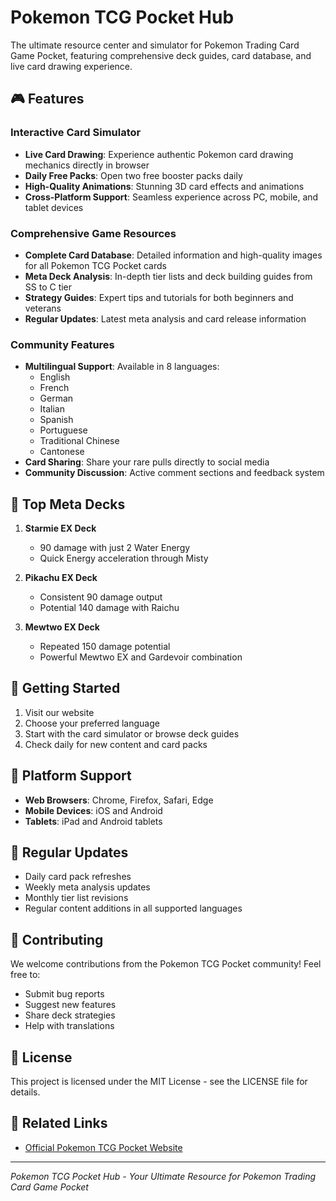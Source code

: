 # Pokemon TCG Pocket Hub

The ultimate resource center and simulator for Pokemon Trading Card Game Pocket, featuring comprehensive deck guides, card database, and live card drawing experience.

## 🎮 Features

### Interactive Card Simulator
- **Live Card Drawing**: Experience authentic Pokemon card drawing mechanics directly in browser
- **Daily Free Packs**: Open two free booster packs daily
- **High-Quality Animations**: Stunning 3D card effects and animations
- **Cross-Platform Support**: Seamless experience across PC, mobile, and tablet devices

### Comprehensive Game Resources
- **Complete Card Database**: Detailed information and high-quality images for all Pokemon TCG Pocket cards
- **Meta Deck Analysis**: In-depth tier lists and deck building guides from SS to C tier
- **Strategy Guides**: Expert tips and tutorials for both beginners and veterans
- **Regular Updates**: Latest meta analysis and card release information

### Community Features
- **Multilingual Support**: Available in 8 languages:
  - English
  - French
  - German
  - Italian
  - Spanish
  - Portuguese
  - Traditional Chinese
  - Cantonese
- **Card Sharing**: Share your rare pulls directly to social media
- **Community Discussion**: Active comment sections and feedback system

## 🎯 Top Meta Decks

1. **Starmie EX Deck**
   - 90 damage with just 2 Water Energy
   - Quick Energy acceleration through Misty

2. **Pikachu EX Deck**
   - Consistent 90 damage output
   - Potential 140 damage with Raichu

3. **Mewtwo EX Deck**
   - Repeated 150 damage potential
   - Powerful Mewtwo EX and Gardevoir combination

## 🚀 Getting Started

1. Visit our website
2. Choose your preferred language
3. Start with the card simulator or browse deck guides
4. Check daily for new content and card packs

## 📱 Platform Support

- **Web Browsers**: Chrome, Firefox, Safari, Edge
- **Mobile Devices**: iOS and Android
- **Tablets**: iPad and Android tablets

## 🔄 Regular Updates

- Daily card pack refreshes
- Weekly meta analysis updates
- Monthly tier list revisions
- Regular content additions in all supported languages

## 🤝 Contributing

We welcome contributions from the Pokemon TCG Pocket community! Feel free to:
- Submit bug reports
- Suggest new features
- Share deck strategies
- Help with translations

## 📝 License

This project is licensed under the MIT License - see the LICENSE file for details.

## 🔗 Related Links

- [Official Pokemon TCG Pocket Website](https://pokemontcgpocket.app)

---

*Pokemon TCG Pocket Hub - Your Ultimate Resource for Pokemon Trading Card Game Pocket*